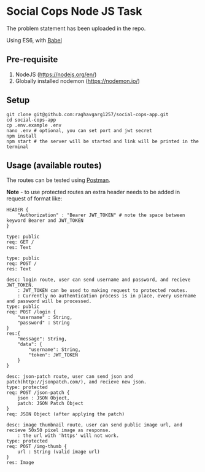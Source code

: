 # Social Cops Node JS Task

The problem statement has been uploaded in the repo.

Using ES6, with [Babel](http://babeljs.io/)

## Pre-requisite
1. NodeJS (https://nodejs.org/en/)
2. Globally installed nodemon (https://nodemon.io/)

## Setup
```
git clone git@github.com:raghavgarg1257/social-cops-app.git
cd social-cops-app
cp .env.example .env
nano .env # optional, you can set port and jwt secret
npm install
npm start # the server will be started and link will be printed in the terminal
```

## Usage (available routes)
The routes can be tested using [Postman](https://chrome.google.com/webstore/detail/postman/fhbjgbiflinjbdggehcddcbncdddomop?hl=en).

**Note** - to use protected routes an extra header needs to be added in request of format like:
```
HEADER {
    "Authorization" : "Bearer JWT_TOKEN" # note the space between keyword Bearer and JWT_TOKEN
}
```

```
type: public
req: GET /
res: Text
```
```
type: public
req: POST /
res: Text
```
```
desc: login route, user can send username and password, and recieve JWT_TOKEN.
    : JWT_TOKEN can be used to making request to protected routes.
    : Currently no authentication process is in place, every username and password will be processed.
type: public
req: POST /login {
    "username" : String,
    "password" : String
}
res:{
    "message": String,
    "data": {
        "username": String,
        "token": JWT_TOKEN
    }
}
```
```
desc: json-patch route, user can send json and patch(http://jsonpatch.com/), and recieve new json.
type: protected
req: POST /json-patch {
    json : JSON Object,
    patch: JSON Patch Object
}
req: JSON Object (after applying the patch)
```
```
desc: image thumbnail route, user can send public image url, and recieve 50x50 pixel image as response.
    : the url with 'https' will not work.
type: protected
req: POST /img-thumb {
    url : String (valid image url)
}
res: Image
```
